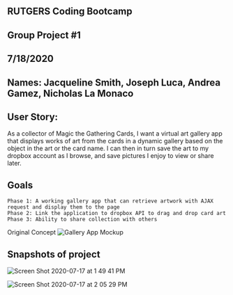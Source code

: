 ## RUTGERS Coding Bootcamp
## Group Project #1
## 7/18/2020

## Names: Jacqueline Smith, Joseph Luca, Andrea Gamez, Nicholas La Monaco

## User Story:

As a collector of Magic the Gathering Cards, I want a virtual art gallery app that displays works of art from the cards in a dynamic gallery based on the object in the art or the card name. I can then in turn save the art to my dropbox account as I browse, and save pictures I enjoy to view or share later.  

## Goals
````
Phase 1: A working gallery app that can retrieve artwork with AJAX request and display them to the page 
Phase 2: Link the application to dropbox API to drag and drop card art
Phase 3: Ability to share collection with others
````
Original Concept
![Gallery App Mockup](https://user-images.githubusercontent.com/65572319/86984233-01d35300-c15c-11ea-8fa2-6973b576178a.png)

## Snapshots of project

![Screen Shot 2020-07-17 at 1 49 41 PM](https://user-images.githubusercontent.com/64985702/87816218-fb686980-c834-11ea-9c18-901b6de95425.png)

![Screen Shot 2020-07-17 at 2 05 29 PM](https://user-images.githubusercontent.com/64985702/87817251-a4fc2a80-c836-11ea-8293-226d094cfcd6.png)